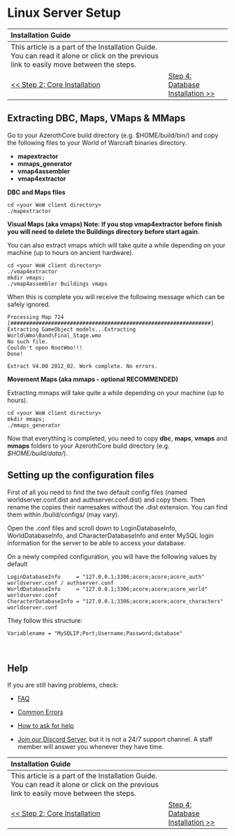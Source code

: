 # Linux Server Setup

| Installation Guide | |
| :- | :- |
| This article is a part of the Installation Guide. You can read it alone or click on the previous link to easily move between the steps. |
| [<< Step 2: Core Installation](core-installation.md) | [Step 4: Database Installation >>](database-installation.md) |

## Extracting DBC, Maps, VMaps & MMaps

Go to your AzerothCore build directory (e.g. $HOME/build/bin/) and copy the following files to your World of Warcraft binaries directory.

* **mapextractor**
* **mmaps_generator**
* **vmap4assembler**
* **vmap4extractor**

**DBC and Maps files**

```
cd <your WoW client directory>
./mapextractor
```

**Visual Maps (aka vmaps) Note: If you stop vmap4extractor before finish you will need to delete the Buildings directory before start again.**

You can also extract vmaps which will take quite a while depending on your machine (up to hours on ancient hardware).

```
cd <your WoW client directory>
./vmap4extractor
mkdir vmaps;
./vmap4assembler Buildings vmaps
```

When this is complete you will receive the following message which can be safely ignored.

```
Processing Map 724
[################################################################]
Extracting GameObject models...Extracting World\Wmo\Band\Final_Stage.wmo
No such file.
Couldn't open RootWmo!!!
Done!
  
Extract V4.00 2012_02. Work complete. No errors.
```

**Movement Maps  (aka mmaps - optional RECOMMENDED)**

Extracting mmaps will take quite a while depending on your machine (up to hours).

```
cd <your WoW client directory>
mkdir mmaps;
./mmaps_generator
```

Now that everything is completed, you need to copy **dbc**, **maps**, **vmaps** and **mmaps** folders to your AzerothCore build directory (e.g. *$HOME/build/data/*).

## Setting up the configuration files

First of all you need to find the two default config files (named worldserver.conf.dist and authserver.conf.dist) and copy them. Then rename the copies their namesakes without the .dist extension. You can find them within /build/configs/ (may vary).

Open the .conf files and scroll down to LoginDatabaseInfo, WorldDatabaseInfo, and CharacterDatabaseInfo and enter MySQL login information for the server to be able to access your database.

On a newly compiled configuration, you will have the following values by default
```
LoginDatabaseInfo     = "127.0.0.1;3306;acore;acore;acore_auth" worldserver.conf / authserver.conf
WorldDatabaseInfo     = "127.0.0.1;3306;acore;acore;acore_world" worldserver.conf
CharacterDatabaseInfo = "127.0.0.1;3306;acore;acore;acore_characters" worldserver.conf
```

They follow this structure:

```
Variablename = "MySQLIP;Port;Username;Password;database"  
``` 

<br>

## Help

If you are still having problems, check:

* [FAQ](faq.md)

* [Common Errors](common-errors.md)

* [How to ask for help](how-to-ask-for-help.md)

* [Join our Discord Server](https://discord.gg/gkt4y2x), but it is not a 24/7 support channel. A staff member will answer you whenever they have time.

| Installation Guide | |
| :- | :- |
| This article is a part of the Installation Guide. You can read it alone or click on the previous link to easily move between the steps. |
| [<< Step 2: Core Installation](core-installation.md) | [Step 4: Database Installation >>](database-installation.md) |
